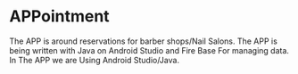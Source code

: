 # APPointment
The APP is around reservations for barber shops/Nail Salons.
The APP is being written with Java on Android Studio and Fire Base For managing data.
In The APP we are Using Android Studio/Java.
